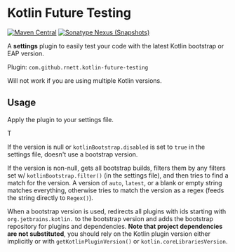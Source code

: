 # Kotlin Future Testing

[![Maven Central](https://img.shields.io/maven-central/v/com.github.rnett.kotlin-future-testing/kotlin-future-testing)](https://search.maven.org/artifact/com.github.rnett.kotlin-future-testing/kotlin-future-testing)
[![Sonatype Nexus (Snapshots)](https://img.shields.io/nexus/s/com.github.rnett.kotlin-future-testing/kotlin-future-testing?server=https%3A%2F%2Foss.sonatype.org)](https://oss.sonatype.org/content/repositories/snapshots/com/github/rnett/kotlin-future-testing/)

A **settings** plugin to easily test your code with the latest Kotlin bootstrap or EAP version.

Plugin: `com.github.rnett.kotlin-future-testing`

Will not work if you are using multiple Kotlin versions.

## Usage

Apply the plugin to your settings file.

T

If the version is null or `kotlinBootstrap.disabled` is set to `true` in the settings file, doesn't use a bootstrap
version.

If the version is non-null, gets all bootstrap builds, filters them by any filters set w/ `kotlinBootstrap.filter()` (in
the settings file), and then tries to find a match for the version. A version of `auto`, `latest`, or a blank or empty
string matches everything, otherwise tries to match the version as a regex (feeds the string directly to `Regex()`).

When a bootstrap version is used, redirects all plugins with ids starting with `org.jetbrains.kotlin.` to the bootstrap
version and adds the bootstrap repository for plugins and dependencies.  **Note that project dependencies are not
substituted**, you should rely on the Kotlin plugin version either implicitly or with `getKotlinPluginVersion()`
or `kotlin.coreLibrariesVersion`.

